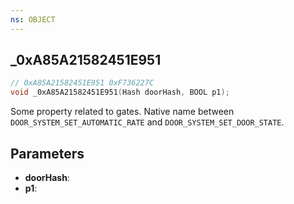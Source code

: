 ```yaml
---
ns: OBJECT
---
```

## _0xA85A21582451E951

```c
// 0xA85A21582451E951 0xF736227C
void _0xA85A21582451E951(Hash doorHash, BOOL p1);
```

Some property related to gates. Native name between ``DOOR_SYSTEM_SET_AUTOMATIC_RATE`` and ``DOOR_SYSTEM_SET_DOOR_STATE``.

## Parameters
* **doorHash**: 
* **p1**: 


